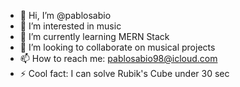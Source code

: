 - 👋 Hi, I’m @pablosabio
- 👀 I’m interested in music
- 🌱 I’m currently learning MERN Stack
- 💞️ I’m looking to collaborate on musical projects
- 📫 How to reach me: pablosabio98@icloud.com
- ⚡ Cool fact: I can solve Rubik's Cube under 30 sec

<!---
pablosabio/pablosabio is a ✨ special ✨ repository because its `README.md` (this file) appears on your GitHub profile.
You can click the Preview link to take a look at your changes.
--->
